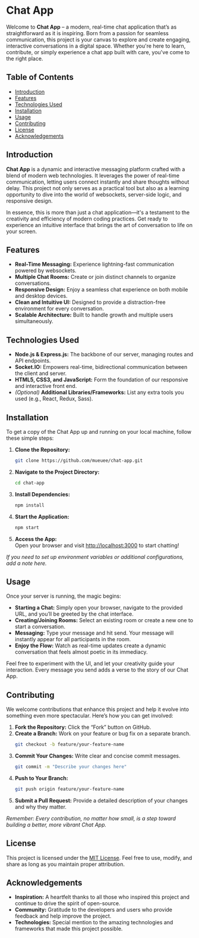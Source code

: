 # Chat App

Welcome to **Chat App** – a modern, real-time chat application that’s as straightforward as it is inspiring. Born from a passion for seamless communication, this project is your canvas to explore and create engaging, interactive conversations in a digital space. Whether you're here to learn, contribute, or simply experience a chat app built with care, you've come to the right place.

## Table of Contents
- [Introduction](#introduction)
- [Features](#features)
- [Technologies Used](#technologies-used)
- [Installation](#installation)
- [Usage](#usage)
- [Contributing](#contributing)
- [License](#license)
- [Acknowledgements](#acknowledgements)

## Introduction
**Chat App** is a dynamic and interactive messaging platform crafted with a blend of modern web technologies. It leverages the power of real-time communication, letting users connect instantly and share thoughts without delay. This project not only serves as a practical tool but also as a learning opportunity to dive into the world of websockets, server-side logic, and responsive design.

In essence, this is more than just a chat application—it's a testament to the creativity and efficiency of modern coding practices. Get ready to experience an intuitive interface that brings the art of conversation to life on your screen.

## Features
- **Real-Time Messaging:** Experience lightning-fast communication powered by websockets.
- **Multiple Chat Rooms:** Create or join distinct channels to organize conversations.
- **Responsive Design:** Enjoy a seamless chat experience on both mobile and desktop devices.
- **Clean and Intuitive UI:** Designed to provide a distraction-free environment for every conversation.
- **Scalable Architecture:** Built to handle growth and multiple users simultaneously.

## Technologies Used
- **Node.js & Express.js:** The backbone of our server, managing routes and API endpoints.
- **Socket.IO:** Empowers real-time, bidirectional communication between the client and server.
- **HTML5, CSS3, and JavaScript:** Form the foundation of our responsive and interactive front end.
- *(Optional)* **Additional Libraries/Frameworks:** List any extra tools you used (e.g., React, Redux, Sass).

## Installation
To get a copy of the Chat App up and running on your local machine, follow these simple steps:

1. **Clone the Repository:**
    ```bash
    git clone https://github.com/mueuee/chat-app.git
    ```
2. **Navigate to the Project Directory:**
    ```bash
    cd chat-app
    ```
3. **Install Dependencies:**
    ```bash
    npm install
    ```
4. **Start the Application:**
    ```bash
    npm start
    ```
5. **Access the App:**  
   Open your browser and visit [http://localhost:3000](http://localhost:3000) to start chatting!

*If you need to set up environment variables or additional configurations, add a note here.*

## Usage
Once your server is running, the magic begins:

- **Starting a Chat:** Simply open your browser, navigate to the provided URL, and you’ll be greeted by the chat interface.
- **Creating/Joining Rooms:** Select an existing room or create a new one to start a conversation.
- **Messaging:** Type your message and hit send. Your message will instantly appear for all participants in the room.
- **Enjoy the Flow:** Watch as real-time updates create a dynamic conversation that feels almost poetic in its immediacy.

Feel free to experiment with the UI, and let your creativity guide your interaction. Every message you send adds a verse to the story of our Chat App.

## Contributing
We welcome contributions that enhance this project and help it evolve into something even more spectacular. Here’s how you can get involved:

1. **Fork the Repository:** Click the “Fork” button on GitHub.
2. **Create a Branch:** Work on your feature or bug fix on a separate branch.
    ```bash
    git checkout -b feature/your-feature-name
    ```
3. **Commit Your Changes:** Write clear and concise commit messages.
    ```bash
    git commit -m "Describe your changes here"
    ```
4. **Push to Your Branch:**
    ```bash
    git push origin feature/your-feature-name
    ```
5. **Submit a Pull Request:** Provide a detailed description of your changes and why they matter.

*Remember: Every contribution, no matter how small, is a step toward building a better, more vibrant Chat App.*

## License
This project is licensed under the [MIT License](LICENSE). Feel free to use, modify, and share as long as you maintain proper attribution.

## Acknowledgements
- **Inspiration:** A heartfelt thanks to all those who inspired this project and continue to drive the spirit of open-source.
- **Community:** Gratitude to the developers and users who provide feedback and help improve the project.
- **Technologies:** Special mention to the amazing technologies and frameworks that made this project possible.
